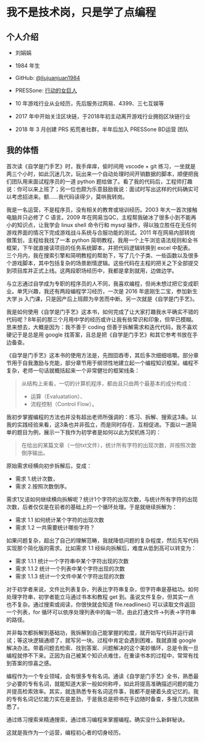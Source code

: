 # 我不是技术岗，只是学了点编程

## 个人介绍

- 刘娟娟

- 1984 年生

- GitHub: [@liujuanjuan1984](https://github.com/liujuanjuan1984)

- PRESSone: [行动的女巨人](https://press.one/main/p/ed73e900e209def08ff03a2e3fadbac99af087c0)

- 10 年游戏行业从业经历，先后服务过网易、4399、三七互娱等

- 2017 年中开始关注区块链，于2018年初主动离开游戏行业拥抱区块链行业

- 2018 年 3 月创建 PRS 拓荒者社群，半年后加入 PRESSone BD运营 团队

## 我的体悟

首次读《自学是门手艺》时，我手痒痒，偷时间用 vscode + git 练习，一坐就是两三个小时，如此沉迷几次，玩出来一个自动处理时间开销数据的脚本，顺便把我们团队用来面试程序员的一道 python 题给做了。看了我的代码后，工程师打趣说：你可以来上班了；另一位也颇为乐意鼓励我说：面试时写出这样的代码确实可以考虑招进来。额……我代码读得少，莫哄我转岗。

我是一名运营，不是程序员，没有相关的教育或培训经历。2003 年大一首次接触电脑并只必修了 C 语言。2009 年在网易当QC，主程帮我破冰了很多小到不能再小的知识点，让我学会 linux shell 命令行和 mysql 操作，得以独立胜任在无任何游戏界面的情况下完成游戏战斗系统与合服功能的测试。2011 年在网易内部转岗做策划，主程给我找了一本 python 简明教程，我用一个上午浏览语法规则和全书框架，下午就直接读项目的任务系统脚本，并把代码逻辑转换到 excel 中配表。三个月内，我在搜索引擎和简明教程的帮助下，写了几个子类、一些函数以及很多个游戏脚本，其中包括复杂的场景剧情逻辑。这些代码在主程的把关之下全部提交到项目库并正式上线。这两段职场经历中，我都是拿到就用，边做边学。

与立志通过自学成为专职的程序员的人不同，我喜欢编程，但尚未想过把它变成职业。单凭兴趣，我还有两段编程学习经历，一次是 2016 年底刚生二宝，参加新生大学 js 入门课，只是因产后上班颇为辛苦而中断。另一次就是《自学是门手艺》。

我是如何使用《自学是门手艺》这本书，如何完成了让大家打趣我水平确实不错的代码呢？8年前的那三个月用中学的经历或许让我有些常识和印象，但早已模糊。思来想去，大概是因为：我不善于 coding 但善于拆解需求和迭代代码，我不喜欢硬记于是总是用 google 找答案，且总是把《自学是门手艺》和其它参考书放在手边备查。

《自学是门手艺》这本书的使用方法是，先囫囵吞枣，其后多次细细咀嚼。部分章节用于自我激励与充能，部分章节用于纲领性地建立起一个编程知识框架。编程不复杂，老师一句话就概括起来一个非常健壮的框架线条：

> 从结构上来看，一切的计算机程序，都由且只由两个最基本的成分构成：
> - 运算（Evaluatation）、
> - 流程控制（Control Flow）。

我初步掌握编程的方法也并没有超出老师所强调的：练习、拆解、搜索这3条。以我的实践经验来看，这3条也并非孤立，而是同时存在、互相促进。下面以一道简单的题目为例，展示一下我作为初学者是如何以此为契机练习的：

> 在给出的某篇文章（一份txt文件），统计所有字符的出现次数，并按照次数倒序输出。

原始需求经横向初步拆解后，变成：
- 需求 1.统计次数，
- 需求 2.按照次数倒序。

需求1又该如何继续横向拆解呢？统计1个字符的出现次数，与统计所有字符的出现次数，后者仅仅是在前者的基础上的一个循环处理。于是就继续拆解为：

- 需求 1.1 如何统计某个字符的出现次数
- 需求 1.2 一共需要统计哪些字符？

如果问题复杂，超出了自己的理解范畴，我就降低问题的复杂程度，然后先写代码实现那个简化版的需求。比如需求 1.1 经纵向拆解后，难度从低到高可以转变为：

- 需求 1.1.1 统计一个字符串中某个字符出现的次数
- 需求 1.1.2 统计一个列表中某个字符出现的次数
- 需求 1.1.3 统计一个文件中某个字符出现的次数

对于初学者来说，文件比列表复杂，列表比字符串复杂，但字符串是基础功。如何处理字符串，初学者能立马通过书本和教程 get 到。虽说文件复杂，但其实一点也不复杂。通过搜索或阅读，你很快就会知道 file.readlines() 可以读取文件返回一个列表，for 循环可以依序处理列表中的每一项，由此打通文件→列表→字符串的路径。

并非每次都拆解到基础功，我拆解到自己能掌握的粒度，就开始写代码并运行调试；等这块逻辑通顺了，就写另一块。过程中肯定会遇到困难，我就直接 google 解决办法。带着问题去检索、找到答案、问题解决的这个美妙循环，总是令我一旦编程就停不下来。正因为自己被某个知识点难住，在重读书本的过程中，常常有找到答案的惊喜之感。

编程作为一个专业领域，会有很多专有名词。通读《自学是门手艺》全书，熟悉最少必要的专有名词，就能知道大家一般如何称呼，如此将提高准确描述问题的能力并提高检索效率。其实，就连熟悉专有名词这件事，我都不是硬着头皮记忆的。我的专有名词记忆能力实在是差劲，于是我总是把书在手边随时备查，多搜几次就熟悉了。

通过练习搜索来精通搜索，通过练习编程来掌握编程。确实没什么新鲜秘诀。

这就是我作为一个运营，编程初心者的切身经历。